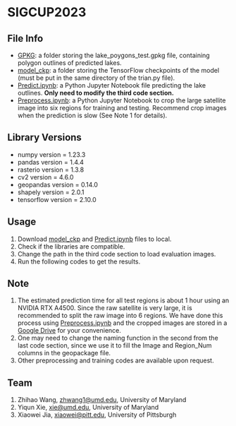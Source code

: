 # SIGCUP2023

## File Info
- [GPKG](https://github.com/zhwang0/SIGCUP2023/tree/main/GPKG): a folder storing the lake_poygons_test.gpkg file, containing polygon outlines of predicted lakes.
- [model_ckp](https://github.com/zhwang0/SIGCUP2023/tree/main/model_ckp): a folder storing the TensorFlow checkpoints of the model (must be put in the same directory of the trian.py file).
- [Predict.ipynb](https://github.com/zhwang0/SIGCUP2023/tree/main/Predict.ipynb): a Python Jupyter Notebook file predicting the lake outlines. **Only need to modify the third code section.**
- [Preprocess.ipynb](https://github.com/zhwang0/SIGCUP2023/tree/main/Preprocess.ipynb): a Python Jupyter Notebook to crop the large satellite image into six regions for training and testing. Recommend crop images when the prediction is slow (See Note 1 for details).

## Library Versions
- numpy version =  1.23.3
- pandas version =  1.4.4
- rasterio version =  1.3.8
- cv2 version =  4.6.0
- geopandas version =  0.14.0
- shapely version =  2.0.1
- tensorflow version =  2.10.0

## Usage
1. Download [model_ckp](https://github.com/zhwang0/SIGCUP2023/tree/main/model_ckp) and [Predict.ipynb](https://github.com/zhwang0/SIGCUP2023/tree/main/Predict.ipynb) files to local.
2. Check if the libraries are compatible.
3. Change the path in the third code section to load evaluation images.
4. Run the following codes to get the results. 



## Note 
1. The estimated prediction time for all test regions is about 1 hour using an NVIDIA RTX A4500. Since the raw satellite is very large, it is recommended to split the raw image into 6 regions. We have done this process using [Preprocess.ipynb](https://github.com/zhwang0/SIGCUP2023/tree/main/Preprocess.ipynb) and the cropped images are stored in a [Google Drive](https://drive.google.com/drive/folders/1LlkRJyiL0nsJdSD7HVYVpbizbrC9cUpB?usp=sharing) for your convenience.
2. One may need to change the naming function in the second from the last code section, since we use it to fill the Image and Region_Num columns in the geopackage file. 
3. Other preprocessing and training codes are available upon request.


## Team
1. Zhihao Wang, zhwang1@umd.edu, University of Maryland
2. Yiqun Xie, xie@umd.edu, University of Maryland
3. Xiaowei Jia, xiaowei@pitt.edu, University of Pittsburgh
